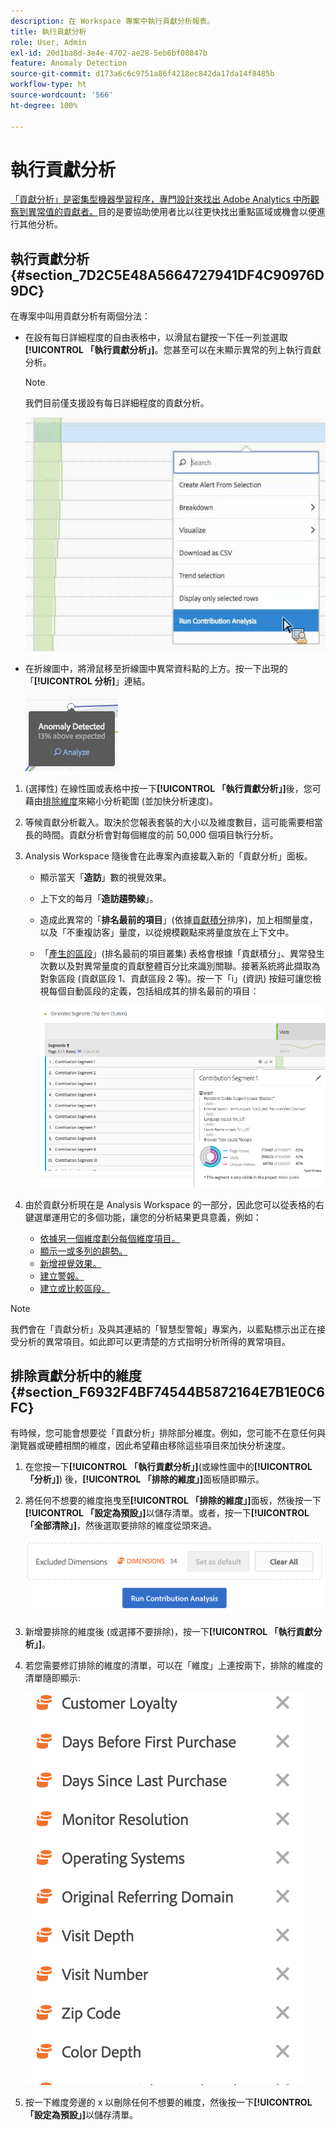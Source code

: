 ```yaml
---
description: 在 Workspace 專案中執行貢獻分析報表。
title: 執行貢獻分析
role: User, Admin
exl-id: 20d1ba8d-3e4e-4702-ae28-5eb6bf00847b
feature: Anomaly Detection
source-git-commit: d173a6c6c9751a86f4218ec842da17da14f8485b
workflow-type: ht
source-wordcount: '566'
ht-degree: 100%

---
```


# 執行貢獻分析

[「貢獻分析」是密集型機器學習程序，專門設計來找出 Adobe Analytics 中所觀察到異常值的貢獻者。](/help/analyze/analysis-workspace/c-anomaly-detection/anomaly-detection.md#contribution-analysis)目的是要協助使用者比以往更快找出重點區域或機會以便進行其他分析。

## 執行貢獻分析 {#section_7D2C5E48A5664727941DF4C90976D9DC}

在專案中叫用貢獻分析有兩個分法：

* 在設有每日詳細程度的自由表格中，以滑鼠右鍵按一下任一列並選取&#x200B;**[!UICONTROL 「執行貢獻分析」]**。您甚至可以在未顯示異常的列上執行貢獻分析。

  >[!NOTE]
  >
  >我們目前僅支援設有每日詳細程度的貢獻分析。

  ![](assets/run_ca.png)

* 在折線圖中，將滑鼠移至折線圖中異常資料點的上方。按一下出現的「**[!UICONTROL 分析]**」連結。

  ![](assets/contribution-analysis.png)

1. (選擇性) 在線性圖或表格中按一下&#x200B;**[!UICONTROL 「執行貢獻分析」]**&#x200B;後，您可藉由[排除維度](#section_F6932F4BF74544B5872164E7B1E0C6FC)來縮小分析範圍 (並加快分析速度)。

1. 等候貢獻分析載入。取決於您報表套裝的大小以及維度數目，這可能需要相當長的時間。貢獻分析會對每個維度的前 50,000 個項目執行分析。
1. Analysis Workspace 隨後會在此專案內直接載入新的「貢獻分析」面板。

   * 顯示當天「**造訪**」數的視覺效果。
   * 上下文的每月「**造訪趨勢線**」。
   * 造成此異常的「**排名最前的項目**」(依據[貢獻積分](/help/analyze/analysis-workspace/c-anomaly-detection/anomaly-detection.md#contribution-analysis)排序)，加上相關量度，以及「不重複訪客」量度，以從規模觀點來將量度放在上下文中。

   * 「[產生的區段](https://experienceleague.adobe.com/docs/analytics/components/segmentation/segmentation-workflow/seg-build.html?lang=zh-Hant)」(排名最前的項目叢集) 表格會根據「貢獻積分」、異常發生次數以及對異常量度的貢獻整體百分比來識別關聯。接著系統將此擷取為對象區段 (貢獻區段 1、貢獻區段 2 等)。按一下「i」(資訊) 按鈕可讓您檢視每個自動區段的定義，包括組成其的排名最前的項目：

     ![](assets/auto_segment.png)

1. 由於貢獻分析現在是 Analysis Workspace 的一部分，因此您可以從表格的右鍵選單運用它的多個功能，讓您的分析結果更具意義，例如：

   * [依據另一個維度劃分每個維度項目。](/help/analyze/analysis-workspace/components/dimensions/t-breakdown-fa.md)
   * [顯示一或多列的趨勢。](/help/analyze/analysis-workspace/home.md#section_34930C967C104C2B9092BA8DCF2BF81A)
   * [新增視覺效果。](/help/analyze/analysis-workspace/visualizations/freeform-analysis-visualizations.md)
   * [建立警報。](/help/components/c-alerts/intellligent-alerts.md)
   * [建立或比較區段。](/help/analyze/analysis-workspace/c-panels/c-segment-comparison/segment-comparison.md)

>[!NOTE]
>
>我們會在「貢獻分析」及與其連結的「智慧型警報」專案內，以藍點標示出正在接受分析的異常項目。如此即可以更清楚的方式指明分析所得的異常項目。

## 排除貢獻分析中的維度 {#section_F6932F4BF74544B5872164E7B1E0C6FC}

有時候，您可能會想要從「貢獻分析」排除部分維度。例如，您可能不在意任何與瀏覽器或硬體相關的維度，因此希望藉由移除這些項目來加快分析速度。

1. 在您按一下&#x200B;**[!UICONTROL 「執行貢獻分析」]**(或線性圖中的&#x200B;**[!UICONTROL 「分析」]**) 後，**[!UICONTROL 「排除的維度」]**&#x200B;面板隨即顯示。

1. 將任何不想要的維度拖曳至&#x200B;**[!UICONTROL 「排除的維度」]**&#x200B;面板，然後按一下&#x200B;**[!UICONTROL 「設定為預設」]**&#x200B;以儲存清單。或者，按一下&#x200B;**[!UICONTROL 「全部清除」]**，然後選取要排除的維度從頭來過。

   ![](assets/exclude_dimensions.png)

1. 新增要排除的維度後 (或選擇不要排除)，按一下&#x200B;**[!UICONTROL 「執行貢獻分析」]**。
1. 若您需要修訂排除的維度的清單，可以在「維度」上連按兩下，排除的維度的清單隨即顯示:

   ![](assets/excluded-dimensions.png)

1. 按一下維度旁邊的 x 以刪除任何不想要的維度，然後按一下&#x200B;**[!UICONTROL 「設定為預設」]**&#x200B;以儲存清單。
